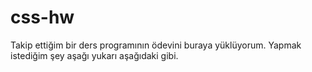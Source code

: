 # css-hw
Takip ettiğim bir ders programının ödevini buraya yüklüyorum.
Yapmak istediğim şey aşağı yukarı aşağıdaki gibi.
